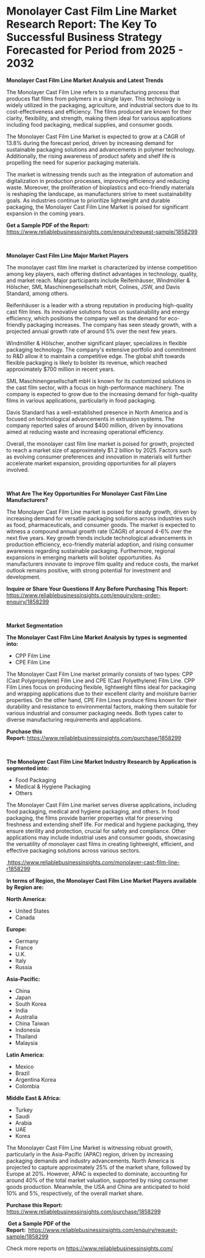 <p><h1>Monolayer Cast Film Line Market Research Report: The Key To Successful Business Strategy Forecasted for Period from 2025 - 2032</h1></p><p><strong>Monolayer Cast Film Line Market Analysis and Latest Trends</strong></p>
<p><p>The Monolayer Cast Film Line refers to a manufacturing process that produces flat films from polymers in a single layer. This technology is widely utilized in the packaging, agriculture, and industrial sectors due to its cost-effectiveness and efficiency. The films produced are known for their clarity, flexibility, and strength, making them ideal for various applications including food packaging, medical supplies, and consumer goods.</p><p>The Monolayer Cast Film Line Market is expected to grow at a CAGR of 13.8% during the forecast period, driven by increasing demand for sustainable packaging solutions and advancements in polymer technology. Additionally, the rising awareness of product safety and shelf life is propelling the need for superior packaging materials. </p><p>The market is witnessing trends such as the integration of automation and digitalization in production processes, improving efficiency and reducing waste. Moreover, the proliferation of bioplastics and eco-friendly materials is reshaping the landscape, as manufacturers strive to meet sustainability goals. As industries continue to prioritize lightweight and durable packaging, the Monolayer Cast Film Line Market is poised for significant expansion in the coming years.</p></p>
<p><strong>Get a Sample PDF of the Report:&nbsp;</strong> <a href="https://www.reliablebusinessinsights.com/enquiry/request-sample/1858299?utm_campaign=3043&utm_medium=2&utm_source=Github&utm_content=ia&utm_term=12042025&utm_id=monolayer-cast-film-line">https://www.reliablebusinessinsights.com/enquiry/request-sample/1858299</a></p>
<p>&nbsp;</p>
<p><strong>Monolayer Cast Film Line Major Market Players</strong></p>
<p><p>The monolayer cast film line market is characterized by intense competition among key players, each offering distinct advantages in technology, quality, and market reach. Major participants include Reifenhäuser, Windmöller & Hölscher, SML Maschinengesellschaft mbH, Colines, JSW, and Davis Standard, among others.</p><p>Reifenhäuser is a leader with a strong reputation in producing high-quality cast film lines. Its innovative solutions focus on sustainability and energy efficiency, which positions the company well as the demand for eco-friendly packaging increases. The company has seen steady growth, with a projected annual growth rate of around 5% over the next few years.</p><p>Windmöller & Hölscher, another significant player, specializes in flexible packaging technology. The company's extensive portfolio and commitment to R&D allow it to maintain a competitive edge. The global shift towards flexible packaging is likely to bolster its revenue, which reached approximately $700 million in recent years.</p><p>SML Maschinengesellschaft mbH is known for its customized solutions in the cast film sector, with a focus on high-performance machinery. The company is expected to grow due to the increasing demand for high-quality films in various applications, particularly in food packaging.</p><p>Davis Standard has a well-established presence in North America and is focused on technological advancements in extrusion systems. The company reported sales of around $400 million, driven by innovations aimed at reducing waste and increasing operational efficiency.</p><p>Overall, the monolayer cast film line market is poised for growth, projected to reach a market size of approximately $1.2 billion by 2025. Factors such as evolving consumer preferences and innovation in materials will further accelerate market expansion, providing opportunities for all players involved.</p></p>
<p>&nbsp;</p>
<p><strong>What Are The Key Opportunities For Monolayer Cast Film Line Manufacturers?</strong></p>
<p><p>The Monolayer Cast Film Line market is poised for steady growth, driven by increasing demand for versatile packaging solutions across industries such as food, pharmaceuticals, and consumer goods. The market is expected to witness a compound annual growth rate (CAGR) of around 4-6% over the next five years. Key growth trends include technological advancements in production efficiency, eco-friendly material adoption, and rising consumer awareness regarding sustainable packaging. Furthermore, regional expansions in emerging markets will bolster opportunities. As manufacturers innovate to improve film quality and reduce costs, the market outlook remains positive, with strong potential for investment and development.</p></p>
<p><strong>Inquire or Share Your Questions If Any Before Purchasing This Report:</strong> <a href="https://www.reliablebusinessinsights.com/enquiry/pre-order-enquiry/1858299?utm_campaign=3043&utm_medium=2&utm_source=Github&utm_content=ia&utm_term=12042025&utm_id=monolayer-cast-film-line">https://www.reliablebusinessinsights.com/enquiry/pre-order-enquiry/1858299</a></p>
<p>&nbsp;</p>
<p><strong>Market Segmentation</strong></p>
<p><strong>The Monolayer Cast Film Line Market Analysis by types is segmented into:</strong></p>
<p><ul><li>CPP Film Line</li><li>CPE Film Line</li></ul></p>
<p><p>The Monolayer Cast Film Line market primarily consists of two types: CPP (Cast Polypropylene) Film Line and CPE (Cast Polyethylene) Film Line. CPP Film Lines focus on producing flexible, lightweight films ideal for packaging and wrapping applications due to their excellent clarity and moisture barrier properties. On the other hand, CPE Film Lines produce films known for their durability and resistance to environmental factors, making them suitable for various industrial and consumer packaging needs. Both types cater to diverse manufacturing requirements and applications.</p></p>
<p><strong>Purchase this Report:&nbsp;</strong><a href="https://www.reliablebusinessinsights.com/purchase/1858299?utm_campaign=3043&utm_medium=2&utm_source=Github&utm_content=ia&utm_term=12042025&utm_id=monolayer-cast-film-line">https://www.reliablebusinessinsights.com/purchase/1858299</a></p>
<p>&nbsp;</p>
<p><strong>The Monolayer Cast Film Line Market Industry Research by Application is segmented into:</strong></p>
<p><ul><li>Food Packaging</li><li>Medical & Hygiene Packaging</li><li>Others</li></ul></p>
<p><p>The Monolayer Cast Film Line market serves diverse applications, including food packaging, medical and hygiene packaging, and others. In food packaging, the films provide barrier properties vital for preserving freshness and extending shelf life. For medical and hygiene packaging, they ensure sterility and protection, crucial for safety and compliance. Other applications may include industrial uses and consumer goods, showcasing the versatility of monolayer cast films in creating lightweight, efficient, and effective packaging solutions across various sectors.</p></p>
<p><a href="https://www.reliablebusinessinsights.com/monolayer-cast-film-line-r1858299?utm_campaign=3043&utm_medium=2&utm_source=Github&utm_content=ia&utm_term=12042025&utm_id=monolayer-cast-film-line">&nbsp;https://www.reliablebusinessinsights.com/monolayer-cast-film-line-r1858299</a></p>
<p><strong>In terms of Region, the Monolayer Cast Film Line Market Players available by Region are:</strong></p>
<p>
    <p> <strong> North America: </strong>
        <ul>
            <li>United States</li>
            <li>Canada</li>
        </ul>
        </p> 
    <p> <strong> Europe: </strong>
        <ul>
            <li>Germany</li>
            <li>France</li>
            <li>U.K.</li>
            <li>Italy</li>
            <li>Russia</li>
        </ul>
        </p> 
    <p> <strong> Asia-Pacific: </strong>
        <ul>
            <li>China</li>
            <li>Japan</li>
            <li>South Korea</li>
            <li>India</li>
            <li>Australia</li>
            <li>China Taiwan</li>
            <li>Indonesia</li>
            <li>Thailand</li>
            <li>Malaysia</li>
        </ul>
        </p> 
    <p> <strong> Latin America: </strong>
        <ul>
            <li>Mexico</li>
            <li>Brazil</li>
            <li>Argentina Korea</li>
            <li>Colombia</li>
        </ul>
        </p> 
    <p> <strong> Middle East & Africa: </strong>
        <ul>
            <li>Turkey</li>
            <li>Saudi</li>
            <li>Arabia</li>
            <li>UAE</li>
            <li>Korea</li>
        </ul>
    </p>
    </p>
<p><p>The Monolayer Cast Film Line Market is witnessing robust growth, particularly in the Asia-Pacific (APAC) region, driven by increasing packaging demands and industry advancements. North America is projected to capture approximately 25% of the market share, followed by Europe at 20%. However, APAC is expected to dominate, accounting for around 40% of the total market valuation, supported by rising consumer goods production. Meanwhile, the USA and China are anticipated to hold 10% and 5%, respectively, of the overall market share.</p></p>
<p><strong>Purchase this Report: </strong><a href="https://www.reliablebusinessinsights.com/purchase/1858299?utm_campaign=3043&utm_medium=2&utm_source=Github&utm_content=ia&utm_term=12042025&utm_id=monolayer-cast-film-line">https://www.reliablebusinessinsights.com/purchase/1858299</a></p>
<p>&nbsp;<strong>Get a Sample PDF of the Report:&nbsp;&nbsp;</strong><a href="https://www.reliablebusinessinsights.com/enquiry/request-sample/1858299?utm_campaign=3043&utm_medium=2&utm_source=Github&utm_content=ia&utm_term=12042025&utm_id=monolayer-cast-film-line">https://www.reliablebusinessinsights.com/enquiry/request-sample/1858299</a></p>
<p><strong></strong></p>
<p>Check more reports on <a href="https://www.reliablebusinessinsights.com/?utm_campaign=3043&utm_medium=2&utm_source=Github&utm_content=ia&utm_term=12042025&utm_id=monolayer-cast-film-line">https://www.reliablebusinessinsights.com/</a></p>